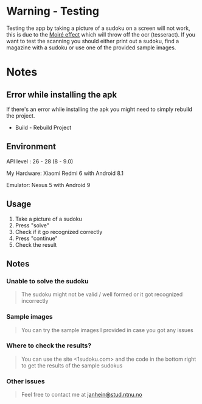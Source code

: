 # Warning - Testing
Testing the app by taking a picture of a sudoku on a screen will not work, this is due to the [Moiré effect](https://en.wikipedia.org/wiki/Moiré_pattern) which will throw off the ocr (tesseract). If you want to test the scanning you should either print out a sudoku, find a magazine with a sudoku or use one of the provided sample images.

# Notes
## Error while installing the apk
If there's an error while installing the apk you might need to simply rebuild the project.
* Build - Rebuild Project

## Environment 
API level : 26 - 28 (8 - 9.0)

My Hardware: Xiaomi Redmi 6 with Android 8.1

Emulator: Nexus 5 with Android 9

## Usage

1. Take a picture of a sudoku
2. Press "solve"
3. Check if it go recognized correctly
4. Press "continue"
5. Check the result

## Notes

### Unable to solve the sudoku
>The sudoku might not be valid / well formed or it got recognized incorrectly

### Sample images
>You can try the sample images I provided in case you got any issues

### Where to check the results?
>You can use the site <1sudoku.com> and the code in the bottom right to get the results of the sample sudokus

### Other issues
>Feel free to contact me at <janhein@stud.ntnu.no>

